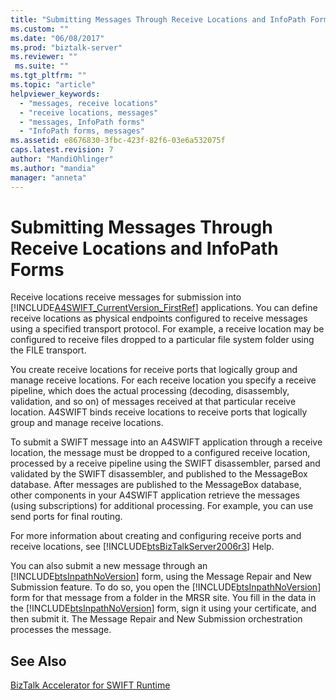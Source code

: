 ```yaml
---
title: "Submitting Messages Through Receive Locations and InfoPath Forms | Microsoft Docs"
ms.custom: ""
ms.date: "06/08/2017"
ms.prod: "biztalk-server"
ms.reviewer: ""
 ms.suite: ""
ms.tgt_pltfrm: ""
ms.topic: "article"
helpviewer_keywords: 
  - "messages, receive locations"
  - "receive locations, messages"
  - "messages, InfoPath forms"
  - "InfoPath forms, messages"
ms.assetid: e8676830-3fbc-423f-82f6-03e6a532075f
caps.latest.revision: 7
author: "MandiOhlinger"
ms.author: "mandia"
manager: "anneta"
---
```

# Submitting Messages Through Receive Locations and InfoPath Forms
Receive locations receive messages for submission into [!INCLUDE[A4SWIFT_CurrentVersion_FirstRef](../../includes/a4swift-currentversion-firstref-md.md)] applications. You can define receive locations as physical endpoints configured to receive messages using a specified transport protocol. For example, a receive location may be configured to receive files dropped to a particular file system folder using the FILE transport.  
  
 You create receive locations for receive ports that logically group and manage receive locations. For each receive location you specify a receive pipeline, which does the actual processing (decoding, disassembly, validation, and so on) of messages received at that particular receive location. A4SWIFT binds receive locations to receive ports that logically group and manage receive locations.  
  
 To submit a SWIFT message into an A4SWIFT application through a receive location, the message must be dropped to a configured receive location, processed by a receive pipeline using the SWIFT disassembler, parsed and validated by the SWIFT disassembler, and published to the MessageBox database. After messages are published to the MessageBox database, other components in your A4SWIFT application retrieve the messages (using subscriptions) for additional processing. For example, you can use send ports for final routing.  
  
 For more information about creating and configuring receive ports and receive locations, see [!INCLUDE[btsBizTalkServer2006r3](../../includes/btsbiztalkserver2006r3-md.md)] Help.  
  
 You can also submit a new message through an [!INCLUDE[btsInpathNoVersion](../../includes/btsinpathnoversion-md.md)] form, using the Message Repair and New Submission feature. To do so, you open the [!INCLUDE[btsInpathNoVersion](../../includes/btsinpathnoversion-md.md)] form for that message from a folder in the MRSR site. You fill in the data in the [!INCLUDE[btsInpathNoVersion](../../includes/btsinpathnoversion-md.md)] form, sign it using your certificate, and then submit it. The Message Repair and New Submission orchestration processes the message.  
  
## See Also  
 [BizTalk Accelerator for SWIFT Runtime](../../adapters-and-accelerators/accelerator-swift/biztalk-accelerator-for-swift-runtime.md)